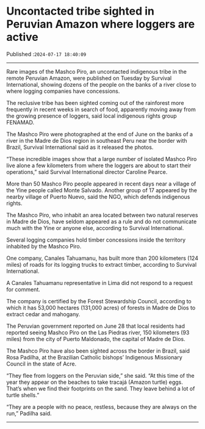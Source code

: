 # Uncontacted tribe sighted in Peruvian Amazon where loggers are active

Published :`2024-07-17 18:40:09`

---

Rare images of the Mashco Piro, an uncontacted indigenous tribe in the remote Peruvian Amazon, were published on Tuesday by Survival International, showing dozens of the people on the banks of a river close to where logging companies have concessions.

The reclusive tribe has been sighted coming out of the rainforest more frequently in recent weeks in search of food, apparently moving away from the growing presence of loggers, said local indigenous rights group FENAMAD.

The Mashco Piro were photographed at the end of June on the banks of a river in the Madre de Dios region in southeast Peru near the border with Brazil, Survival International said as it released the photos.

“These incredible images show that a large number of isolated Mashco Piro live alone a few kilometers from where the loggers are about to start their operations,” said Survival International director Caroline Pearce.

More than 50 Mashco Piro people appeared in recent days near a village of the Yine people called Monte Salvado. Another group of 17 appeared by the nearby village of Puerto Nuevo, said the NGO, which defends indigenous rights.

The Mashco Piro, who inhabit an area located between two natural reserves in Madre de Dios, have seldom appeared as a rule and do not communicate much with the Yine or anyone else, according to Survival International.

Several logging companies hold timber concessions inside the territory inhabited by the Mashco Piro.

One company, Canales Tahuamanu, has built more than 200 kilometers (124 miles) of roads for its logging trucks to extract timber, according to Survival International.

A Canales Tahuamanu representative in Lima did not respond to a request for comment.

The company is certified by the Forest Stewardship Council, according to which it has 53,000 hectares (131,000 acres) of forests in Madre de Dios to extract cedar and mahogany.

The Peruvian government reported on June 28 that local residents had reported seeing Mashco Piro on the Las Piedras river, 150 kilometers (93 miles) from the city of Puerto Maldonado, the capital of Madre de Dios.

The Mashco Piro have also been sighted across the border in Brazil, said Rosa Padilha, at the Brazilian Catholic bishops’ Indigenous Missionary Council in the state of Acre.

“They flee from loggers on the Peruvian side,” she said. “At this time of the year they appear on the beaches to take tracajá (Amazon turtle) eggs. That’s when we find their footprints on the sand. They leave behind a lot of turtle shells.”

“They are a people with no peace, restless, because they are always on the run,” Padilha said.

---

